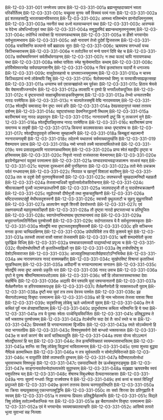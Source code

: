 BR-12-03-331-001  	जनमेजय उवाच
BR-12-03-331-001a	ब्रह्मन्सुमहदाख्यानं भवता परिकीर्तितम्
BR-12-03-331-001c	यच्छ्रुत्वा मुनयः सर्वे विस्मयं परमं गताः
BR-12-03-331-002a	इदं शतसहस्राद्धि भारताख्यानविस्तरात्
BR-12-03-331-002c	आमथ्य मतिमन्थेन ज्ञानोदधिमनुत्तमम्
BR-12-03-331-003a	नवनीतं यथा दध्नो मलयाच्चन्दनं यथा
BR-12-03-331-003c	आरण्यकं च वेदेभ्य ओषधिभ्योऽमृतं यथा
BR-12-03-331-004a	समुद्धृतमिदं ब्रह्मन्कथामृतमनुत्तमम्
BR-12-03-331-004c	तपोनिधे त्वयोक्तं हि नारायणकथाश्रयम्
BR-12-03-331-005a	स हीशो भगवान्देवः सर्वभूतात्मभावनः
BR-12-03-331-005c	अहो नारायणं तेजो दुर्दर्शं द्विजसत्तम
BR-12-03-331-006a	यत्राविशन्ति कल्पान्ते सर्वे ब्रह्मादयः सुराः
BR-12-03-331-006c	ऋषयश्च सगन्धर्वा यच्च किञ्चिच्चराचरम्
BR-12-03-331-006e 	न ततोऽस्ति परं मन्ये पावनं दिवि चेह च
BR-12-03-331-007a	सर्वाश्रमाभिगमनं सर्वतीर्थावगाहनम्
BR-12-03-331-007c	न तथा फलदं चापि नारायणकथा यथा
BR-12-03-331-008a	सर्वथा पाविताः स्मेह श्रुत्वेमामादितः कथाम्
BR-12-03-331-008c	हरेर्विश्वेश्वरस्येह सर्वपापप्रणाशनीम्
BR-12-03-331-009a	न चित्रं कृतवांस्तत्र यदार्यो मे धनञ्जयः
BR-12-03-331-009c	वासुदेवसहायो यः प्राप्तवाञ्जयमुत्तमम्
BR-12-03-331-010a	न चास्य किञ्चिदप्राप्यं मन्ये लोकेष्वपि त्रिषु
BR-12-03-331-010c	त्रैलोक्यनाथो विष्णुः स यस्यासीत्साह्यकृत्सखा
BR-12-03-331-011a	धन्याश्च सर्व एवासन्ब्रह्मंस्ते मम पूर्वकाः
BR-12-03-331-011c	हिताय श्रेयसे चैव येषामासीज्जनार्दनः
BR-12-03-331-012a	तपसापि न दृश्यो हि भगवाँल्लोकपूजितः
BR-12-03-331-012c	यं दृष्टवन्तस्ते साक्षाच्छ्रीवत्साङ्कविभूषणम्
BR-12-03-331-013a	तेभ्यो धन्यतरश्चैव नारदः परमेष्ठिजः
BR-12-03-331-013c	न चाल्पतेजसमृषिं वेद्मि नारदमव्ययम्
BR-12-03-331-013e 	श्वेतद्वीपं समासाद्य येन दृष्टः स्वयं हरिः
BR-12-03-331-014a	देवप्रसादानुगतं व्यक्तं तत्तस्य दर्शनम्
BR-12-03-331-014c	यद्दृष्टवांस्तदा देवमनिरुद्धतनौ स्थितम्
BR-12-03-331-015a	बदरीमाश्रमं यत्तु नारदः प्राद्रवत्पुनः
BR-12-03-331-015c	नरनारायणौ द्रष्टुं किं नु तत्कारणं मुने
BR-12-03-331-016a	श्वेतद्वीपान्निवृत्तश्च नारदः परमेष्ठिजः
BR-12-03-331-016c	बदरीमाश्रमं प्राप्य समागम्य च तावृषी
BR-12-03-331-017a	कियन्तं कालमवसत्काः कथाः पृष्टवांश्च सः
BR-12-03-331-017c	श्वेतद्वीपादुपावृत्ते तस्मिन्वा सुमहात्मनि
BR-12-03-331-018a	किमब्रूतां महात्मानौ नरनारायणावृषी
BR-12-03-331-018c	तदेतन्मे यथातत्त्वं सर्वमाख्यातुमर्हसि
BR-12-03-331-019  	वैशम्पायन उवाच
BR-12-03-331-019a	नमो भगवते तस्मै व्यासायामिततेजसे
BR-12-03-331-019c	यस्य प्रसादाद्वक्ष्यामि नारायणकथामिमाम्
BR-12-03-331-020a	प्राप्य श्वेतं महाद्वीपं दृष्ट्वा च हरिमव्ययम्
BR-12-03-331-020c	निवृत्तो नारदो राजंस्तरसा मेरुमागमत्
BR-12-03-331-020e 	हृदयेनोद्वहन्भारं यदुक्तं परमात्मना
BR-12-03-331-021a	पश्चादस्याभवद्राजन्नात्मनः साध्वसं महत्
BR-12-03-331-021c	यद्गत्वा दूरमध्वानं क्षेमी पुनरिहागतः
BR-12-03-331-022a	ततो मेरोः प्रचक्राम पर्वतं गन्धमादनम्
BR-12-03-331-022c	निपपात च खात्तूर्णं विशालां बदरीमनु
BR-12-03-331-023a	ततः स ददृशे देवौ पुराणावृषिसत्तमौ
BR-12-03-331-023c	तपश्चरन्तौ सुमहदात्मनिष्ठौ महाव्रतौ
BR-12-03-331-024a	तेजसाभ्यधिकौ सूर्यात्सर्वलोकविरोचनात्
BR-12-03-331-024c	श्रीवत्सलक्षणौ पूज्यौ जटामण्डलधारिणौ
BR-12-03-331-025a	जालपादभुजौ तौ तु पादयोश्चक्रलक्षणौ
BR-12-03-331-025c	व्यूढोरस्कौ दीर्घभुजौ तथा मुष्कचतुष्किणौ
BR-12-03-331-026a	षष्टिदन्तावष्टदंष्ट्रौ मेघौघसदृशस्वनौ
BR-12-03-331-026c	स्वास्यौ पृथुललाटौ च सुहनू सुभ्रुनासिकौ
BR-12-03-331-027a	आतपत्रेण सदृशे शिरसी देवयोस्तयोः
BR-12-03-331-027c	एवं लक्षणसम्पन्नौ महापुरुषसञ्ज्ञितौ
BR-12-03-331-028a	तौ दृष्ट्वा नारदो हृष्टस्ताभ्यां च प्रतिपूजितः
BR-12-03-331-028c	स्वागतेनाभिभाष्याथ पृष्टश्चानामयं तदा
BR-12-03-331-029a	बभूवान्तर्गतमतिर्निरीक्ष्य पुरुषोत्तमौ
BR-12-03-331-029c	सदोगतास्तत्र ये वै सर्वभूतनमस्कृताः
BR-12-03-331-030a	श्वेतद्वीपे मया दृष्टास्तादृशावृषिसत्तमौ
BR-12-03-331-030c	इति सञ्चिन्त्य मनसा कृत्वा चाभिप्रदक्षिणम्
BR-12-03-331-030e 	उपोपविविशे तत्र पीठे कुशमये शुभे
BR-12-03-331-031a	ततस्तौ तपसां वासौ यशसां तेजसामपि
BR-12-03-331-031c	ऋषी शमदमोपेतौ कृत्वा पूर्वाह्णिकं विधिम्
BR-12-03-331-032a	पश्चान्नारदमव्यग्रौ पाद्यार्घ्याभ्यां प्रपूज्य च
BR-12-03-331-032c	पीठयोश्चोपविष्टौ तौ कृतातिथ्याह्निकौ नृप
BR-12-03-331-033a	तेषु तत्रोपविष्टेषु स देशोऽभिव्यराजत
BR-12-03-331-033c	आज्याहुतिमहाज्वालैर्यज्ञवाटोऽग्निभिर्यथा
BR-12-03-331-034a	अथ नारायणस्तत्र नारदं वाक्यमब्रवीत्
BR-12-03-331-034c	सुखोपविष्टं विश्रान्तं कृतातिथ्यं सुखस्थितम्
BR-12-03-331-035a	अपीदानीं स भगवान्परमात्मा सनातनः
BR-12-03-331-035c	श्वेतद्वीपे त्वया दृष्ट आवयोः प्रकृतिः परा
BR-12-03-331-036  	नारद उवाच
BR-12-03-331-036a	दृष्टो मे पुरुषः श्रीमान्विश्वरूपधरोऽव्ययः
BR-12-03-331-036c	सर्वे हि लोकास्तत्रस्थास्तथा देवाः सहर्षिभिः
BR-12-03-331-036e 	अद्यापि चैनं पश्यामि युवां पश्यन्सनातनौ
BR-12-03-331-037a	यैर्लक्षणैरुपेतः स हरिरव्यक्तरूपधृक्
BR-12-03-331-037c	तैर्लक्षणैरुपेतौ हि व्यक्तरूपधरौ युवाम्
BR-12-03-331-038a	दृष्टौ मया युवां तत्र तस्य देवस्य पार्श्वतः
BR-12-03-331-038c	इह चैवागतोऽस्म्यद्य विसृष्टः परमात्मना
BR-12-03-331-039a	को हि नाम भवेत्तस्य तेजसा यशसा श्रिया
BR-12-03-331-039c	सदृशस्त्रिषु लोकेषु ऋते धर्मात्मजौ युवाम्
BR-12-03-331-040a	तेन मे कथितं पूर्वं नाम क्षेत्रज्ञसञ्ज्ञितम्
BR-12-03-331-040c	प्रादुर्भावाश्च कथिता भविष्यन्ति हि ये यथा
BR-12-03-331-041a	तत्र ये पुरुषाः श्वेताः पञ्चेन्द्रियविवर्जिताः
BR-12-03-331-041c	प्रतिबुद्धाश्च ते सर्वे भक्ताश्च पुरुषोत्तमम्
BR-12-03-331-042a	तेऽर्चयन्ति सदा देवं तैः सार्धं रमते च सः
BR-12-03-331-042c	प्रियभक्तो हि भगवान्परमात्मा द्विजप्रियः
BR-12-03-331-043a	रमते सोऽर्च्यमानो हि सदा भागवतप्रियः
BR-12-03-331-043c	विश्वभुक्सर्वगो देवो बान्धवो भक्तवत्सलः
BR-12-03-331-043e 	स कर्ता कारणं चैव कार्यं चातिबलद्युतिः
BR-12-03-331-044a	तपसा योज्य सोऽऽत्मानं श्वेतद्वीपात्परं हि यत्
BR-12-03-331-044c	तेज इत्यभिविख्यातं स्वयम्भासावभासितम्
BR-12-03-331-045a	शान्तिः सा त्रिषु लोकेषु सिद्धानां भावितात्मनाम्
BR-12-03-331-045c	एतया शुभया बुद्ध्या नैष्ठिकं व्रतमास्थितः
BR-12-03-331-046a	न तत्र सूर्यस्तपति न सोमोऽभिविराजते
BR-12-03-331-046c	न वायुर्वाति देवेशे तपश्चरति दुश्चरम्
BR-12-03-331-047a	वेदीमष्टतलोत्सेधां भूमावास्थाय विश्वभुक्
BR-12-03-331-047c	एकपादस्थितो देव ऊर्ध्वबाहुरुदङ्मुखः
BR-12-03-331-047e 	साङ्गानावर्तयन्वेदांस्तपस्तेपे सुदुश्चरम्
BR-12-03-331-048a	यद्ब्रह्मा ऋषयश्चैव स्वयं पशुपतिश्च यत्
BR-12-03-331-048c	शेषाश्च विबुधश्रेष्ठा दैत्यदानवराक्षसाः
BR-12-03-331-049a	नागाः सुपर्णा गन्धर्वाः सिद्धा राजर्षयश्च ये
BR-12-03-331-049c	हव्यं कव्यं च सततं विधिपूर्वं प्रयुञ्जते
BR-12-03-331-049e 	कृत्स्नं तत्तस्य देवस्य चरणावुपतिष्ठति
BR-12-03-331-050a	याः क्रियाः सम्प्रयुक्तास्तु एकान्तगतबुद्धिभिः
BR-12-03-331-050c	ताः सर्वाः शिरसा देवः प्रतिगृह्णाति वै स्वयम्
BR-12-03-331-051a	न तस्यान्यः प्रियतरः प्रतिबुद्धैर्महात्मभिः
BR-12-03-331-051c	विद्यते त्रिषु लोकेषु ततोऽस्म्यैकान्तिकं गतः
BR-12-03-331-051e 	इह चैवागतस्तेन विसृष्टः परमात्मना
BR-12-03-331-052a	एवं मे भगवान्देवः स्वयमाख्यातवान्हरिः
BR-12-03-331-052c	आसिष्ये तत्परो भूत्वा युवाभ्यां सह नित्यशः


